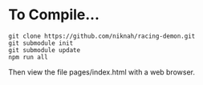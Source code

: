 
# To Compile...

```
git clone https://github.com/niknah/racing-demon.git
git submodule init
git submodule update
npm run all
```

Then view the file pages/index.html with a web browser.
